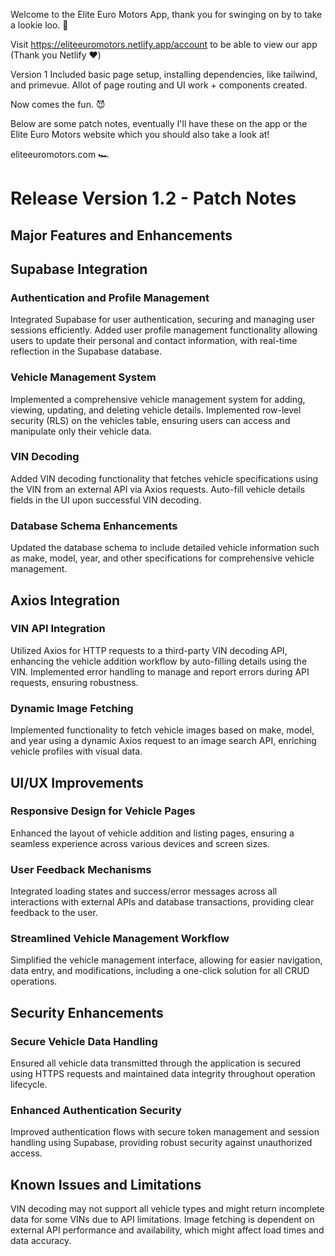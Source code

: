 Welcome to the Elite Euro Motors App, thank you for swinging on by to take a lookie loo. 👀

Visit https://eliteeuromotors.netlify.app/account to be able to view our app (Thank you Netlify ❤️)

Version 1 Included basic page setup, installing dependencies, like tailwind, and primevue. Allot of page routing and UI work + components created. 

Now comes the fun. 😈

Below are some patch notes, eventually I'll have these on the app or the Elite Euro Motors website which you should also take a look at! 

eliteeuromotors.com 🏎️

# Release Version 1.2 - Patch Notes
## Major Features and Enhancements
## Supabase Integration
### Authentication and Profile Management
Integrated Supabase for user authentication, securing and managing user sessions efficiently.
Added user profile management functionality allowing users to update their personal and contact information, with real-time reflection in the Supabase database.
### Vehicle Management System
Implemented a comprehensive vehicle management system for adding, viewing, updating, and deleting vehicle details.
Implemented row-level security (RLS) on the vehicles table, ensuring users can access and manipulate only their vehicle data.
### VIN Decoding
Added VIN decoding functionality that fetches vehicle specifications using the VIN from an external API via Axios requests.
Auto-fill vehicle details fields in the UI upon successful VIN decoding.
### Database Schema Enhancements
Updated the database schema to include detailed vehicle information such as make, model, year, and other specifications for comprehensive vehicle management.
## Axios Integration
### VIN API Integration
Utilized Axios for HTTP requests to a third-party VIN decoding API, enhancing the vehicle addition workflow by auto-filling details using the VIN.
Implemented error handling to manage and report errors during API requests, ensuring robustness.
### Dynamic Image Fetching
Implemented functionality to fetch vehicle images based on make, model, and year using a dynamic Axios request to an image search API, enriching vehicle profiles with visual data.
## UI/UX Improvements
### Responsive Design for Vehicle Pages
Enhanced the layout of vehicle addition and listing pages, ensuring a seamless experience across various devices and screen sizes.
### User Feedback Mechanisms
Integrated loading states and success/error messages across all interactions with external APIs and database transactions, providing clear feedback to the user.
### Streamlined Vehicle Management Workflow
Simplified the vehicle management interface, allowing for easier navigation, data entry, and modifications, including a one-click solution for all CRUD operations.
## Security Enhancements
### Secure Vehicle Data Handling
Ensured all vehicle data transmitted through the application is secured using HTTPS requests and maintained data integrity throughout operation lifecycle.
### Enhanced Authentication Security
Improved authentication flows with secure token management and session handling using Supabase, providing robust security against unauthorized access.
## Known Issues and Limitations
VIN decoding may not support all vehicle types and might return incomplete data for some VINs due to API limitations.
Image fetching is dependent on external API performance and availability, which might affect load times and data accuracy.

